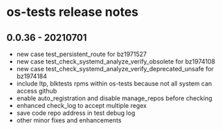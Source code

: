 # os-tests release notes  

## 0.0.36 - 20210701  

- new case test_persistent_route for bz1971527
- new case test_check_systemd_analyze_verify_obsolete for bz1974108
- new case test_check_systemd_analyze_verify_deprecated_unsafe for bz1974184
- include ltp, blktests rpms within os-tests because not all system can access github
- enable auto_registration and disable manage_repos before checking
- enhanced check_log to accept multiple regex
- save code repo address in test debug log
- other minor fixes and enhancements
